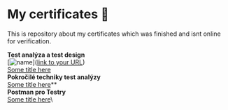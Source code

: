 
  # My certificates  📝  
  This is repository about my certificates which was finished and isnt online for verification.
  
  **Test analýza a test design**\
  [![name](https://github.com/Beji-kun/My_certificates/blob/main/Images/PDF_icon.ico)]([link to your URL](https://stackoverflow.com/questions/61071158/add-image-with-link-in-githubs-readme-md))\
  [Some title here]()\
  **Pokročilé techniky test analýzy**\
  [Some title here]()**\
  **Postman pro Testry**\
  [Some title here]()\